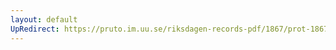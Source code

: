 ```yaml
---
layout: default
UpRedirect: https://pruto.im.uu.se/riksdagen-records-pdf/1867/prot-1867--ak--515/prot-1867--ak--515_002.pdf
---
```

